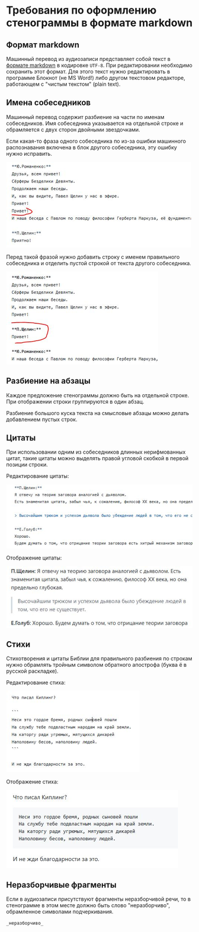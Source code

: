 # Требования по оформлению стенограммы в формате markdown

## Формат markdown

Машинный перевод из аудиозаписи представляет собой текст в [формате markdown](https://gist.github.com/Jekins/2bf2d0638163f1294637) в кодировке `UTF-8`.
При редактировании необходимо сохранить этот формат.
Для этого текст нужно редактировать в программе Блокнот (не MS Word!) либо другом текстовом редакторе, работающем с "чистым текстом" (plain text).

## Имена собеседников

Машинный перевод содержит разбиение на части по именам собеседников.
Имя собеседника указывается на отдельной строке и обрамляется с двух сторон двойными звездочками.

Если какая-то фраза одного собеседника по из-за ошибки машинного распознавания включена в блок другого собеседника, эту ошибку нужно исправить.

![Ошибка распознавания собеседника](speak_err.jpg)

Перед такой фразой нужно добавить строку с именем правильного собеседника и отделить пустой строкой от текста другого собеседника.

![Исправление ошибки распознавания собеседника](speak_edit.jpg)

## Разбиение на абзацы

Каждое предложение стенограммы должно быть на отдельной строке.
При отображении строки группируются в один абзац.

Разбиение большого куска текста на смысловые абзацы можно делать добавлением пустых строк.

## Цитаты

При использовании одним из собеседников длинных нерифмованных цитат, такие цитаты можно выделять правой угловой скобкой в первой позиции строки.

Редактирование цитаты:

![Редактирование цитаты](citate_edit.jpg)

Отображение цитаты:

![Отображение цитаты](citate_show.jpg)

## Стихи

Стихотворения и цитаты Библии для правильного разбиения по строкам нужно обрамлять тройным символом обратного апострофа (буква ё в русской раскладке).

Редактирование стиха:

![Редактирование стиха](poem_edit.jpg)

Отображение стиха:

![Отображение стиха](poem_show.jpg)

## Неразборчивые фрагменты

Если в аудиозаписи присутствуют фрагменты неразборчивой речи, то в стенограмме в этом месте должно быть слово "неразборчиво", обрамленное символами подчеркивания.

```
_неразборчиво_
```

